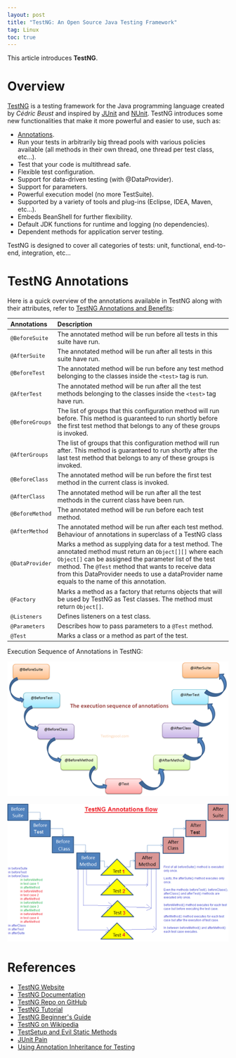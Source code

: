 ```yaml
---
layout: post
title: "TestNG: An Open Source Java Testing Framework"
tag: Linux
toc: true
---
```


This article introduces **TestNG**.

<!--more-->

# Overview

[TestNG](https://testng.org/) is a testing framework for the Java programming language created by *Cédric Beust* and inspired by [JUnit](https://junit.org/junit5/) and [NUnit](http://nunit.org/). TestNG introduces some new functionalities that make it more powerful and easier to use, such as:

* <a href="{{ site.base-url }}/2017/02/16/java.html#annotation">Annotations</a>.
* Run your tests in arbitrarily big thread pools with various policies available (all methods in their own thread, one thread per test class, etc...).
* Test that your code is multithread safe.
* Flexible test configuration.
* Support for data-driven testing (with @DataProvider).
* Support for parameters.
* Powerful execution model (no more TestSuite).
* Supported by a variety of tools and plug-ins (Eclipse, IDEA, Maven, etc...).
* Embeds BeanShell for further flexibility.
* Default JDK functions for runtime and logging (no dependencies).
* Dependent methods for application server testing.

TestNG is designed to cover all categories of tests:  unit, functional, end-to-end, integration, etc...

# TestNG Annotations

Here is a quick overview of the annotations available in TestNG along with their attributes, refer to [TestNG Annotations and Benefits](/docs/TestNG_Annotations_and_Benefits.pdf):

| Annotations         | Description |
| :------------------ | :---------- |
| ```@BeforeSuite```  | The annotated method will be run before all tests in this suite have run. |
| ```@AfterSuite```   | The annotated method will be run after all tests in this suite have run. |
| ```@BeforeTest```   | The annotated method will be run before any test method belonging to the classes inside the ```<test>``` tag is run. |
| ```@AfterTest```    | The annotated method will be run after all the test methods belonging to the classes inside the ```<test>``` tag have run. |
| ```@BeforeGroups``` | The list of groups that this configuration method will run before. This method is guaranteed to run shortly before the first test method that belongs to any of these groups is invoked. |
| ```@AfterGroups```  | The list of groups that this configuration method will run after. This method is guaranteed to run shortly after the last test method that belongs to any of these groups is invoked. |
| ```@BeforeClass```  | The annotated method will be run before the first test method in the current class is invoked. |
| ```@AfterClass```   | The annotated method will be run after all the test methods in the current class have been run. |
| ```@BeforeMethod``` | The annotated method will be run before each test method. |
| ```@AfterMethod```  | The annotated method will be run after each test method. Behaviour of annotations in superclass of a TestNG class |
| ```@DataProvider``` | Marks a method as supplying data for a test method. The annotated method must return an ```Object[][]``` where each ```Object[]``` can be assigned the parameter list of the test method. The ```@Test``` method that wants to receive data from this DataProvider needs to use a dataProvider name equals to the name of this annotation. |
| ```@Factory```      | Marks a method as a factory that returns objects that will be used by TestNG as Test classes. The method must return ```Object[]```. |
| ```@Listeners```    | Defines listeners on a test class. |
| ```@Parameters```   | Describes how to pass parameters to a ```@Test``` method. |
| ```@Test```         | Marks a class or a method as part of the test. |

<p/>

Execution Sequence of Annotations in TestNG:

![Execution Sequence of Annotations in TestNG 1](/assets/Execution_Sequence_of_Annotations_1.png)

![Execution Sequence of Annotations in TestNG 2](/assets/Execution_Sequence_of_Annotations_2.png)

# References

* [TestNG Website](https://testng.org/)
* [TestNG Documentation](http://testng.org/doc/documentation-main.html)
* [TestNG Repo on GitHub](https://github.com/cbeust/testng/)
* [TestNG Tutorial](http://www.tutorialspoint.com/testng/)
* [TestNG Beginner's Guide](/docs/TestNG_Beginner_Guide.pdf)
* [TestNG on Wikipedia](https://en.wikipedia.org/wiki/TestNG)
* [TestSetup and Evil Static Methods](http://beust.com/weblog/2004/08/25/testsetup-and-evil-static-methods/)
* [JUnit Pain](http://beust.com/weblog/2004/02/08/junit-pain/)
* [Using Annotation Inheritance for Testing](http://beust.com/weblog/2004/08/18/using-annotation-inheritance-for-testing/)
